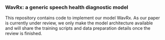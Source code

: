 ### WavRx: a generic speech health diagnostic model

This repository contains code to implement our model WavRx. As our paper is currently under review, we only make the model architecture available and will share the training scripts and data preparation details once the review is finished.
